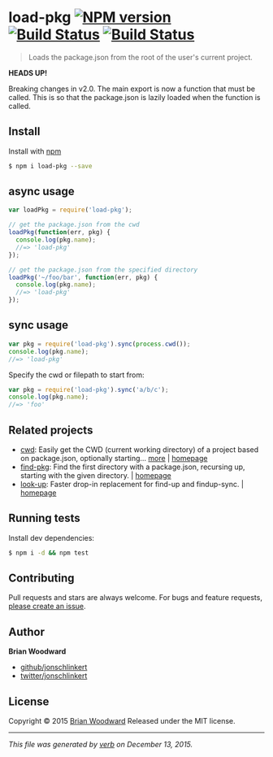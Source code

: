 # load-pkg [![NPM version](https://img.shields.io/npm/v/load-pkg.svg)](https://www.npmjs.com/package/load-pkg) [![Build Status](https://img.shields.io/travis/jonschlinkert/load-pkg.svg)](https://travis-ci.org/jonschlinkert/load-pkg) [![Build Status](https://img.shields.io/travis/jonschlinkert/load-pkg.svg)](https://travis-ci.org/jonschlinkert/load-pkg)

> Loads the package.json from the root of the user's current project.

**HEADS UP!**

Breaking changes in v2.0. The main export is now a function that must be called. This is so that the package.json is lazily loaded when the function is called.

## Install

Install with [npm](https://www.npmjs.com/)

```sh
$ npm i load-pkg --save
```

## async usage

```js
var loadPkg = require('load-pkg');

// get the package.json from the cwd
loadPkg(function(err, pkg) {
  console.log(pkg.name);
  //=> 'load-pkg'
});

// get the package.json from the specified directory
loadPkg('~/foo/bar', function(err, pkg) {
  console.log(pkg.name);
  //=> 'load-pkg'
});
```

## sync usage

```js
var pkg = require('load-pkg').sync(process.cwd());
console.log(pkg.name);
//=> 'load-pkg'
```

Specify the cwd or filepath to start from:

```js
var pkg = require('load-pkg').sync('a/b/c');
console.log(pkg.name);
//=> 'foo'
```

## Related projects

* [cwd](https://www.npmjs.com/package/cwd): Easily get the CWD (current working directory) of a project based on package.json, optionally starting… [more](https://www.npmjs.com/package/cwd) | [homepage](https://github.com/jonschlinkert/cwd)
* [find-pkg](https://www.npmjs.com/package/find-pkg): Find the first directory with a package.json, recursing up, starting with the given directory. | [homepage](https://github.com/jonschlinkert/find-pkg)
* [look-up](https://www.npmjs.com/package/look-up): Faster drop-in replacement for find-up and findup-sync. | [homepage](https://github.com/jonschlinkert/look-up)

## Running tests

Install dev dependencies:

```sh
$ npm i -d && npm test
```

## Contributing

Pull requests and stars are always welcome. For bugs and feature requests, [please create an issue](https://github.com/jonschlinkert/load-pkg/issues/new).

## Author

**Brian Woodward**

* [github/jonschlinkert](https://github.com/jonschlinkert)
* [twitter/jonschlinkert](http://twitter.com/jonschlinkert)

## License

Copyright © 2015 [Brian Woodward](https://github.com/doowb)
Released under the MIT license.

***

_This file was generated by [verb](https://github.com/verbose/verb) on December 13, 2015._
